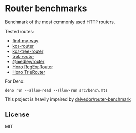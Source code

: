 # Router benchmarks

Benchmark of the most commonly used HTTP routers.

Tested routes:

- [find-my-way](https://github.com/delvedor/find-my-way)
- [koa-router](https://github.com/alexmingoia/koa-router)
- [koa-tree-router](https://github.com/steambap/koa-tree-router)
- [trek-router](https://www.npmjs.com/package/trek-router)
- [@medley/router](https://www.npmjs.com/package/@medley/router)
- [Hono RegExpRouter](https://github.com/honojs/hono)
- [Hono TrieRouter](https://github.com/honojs/hono)

For Deno:

```
deno run --allow-read --allow-run src/bench.mts
```

This project is heavily impaired by
[delvedor/router-benchmark](https://github.com/delvedor/router-benchmark)

## License

MIT
